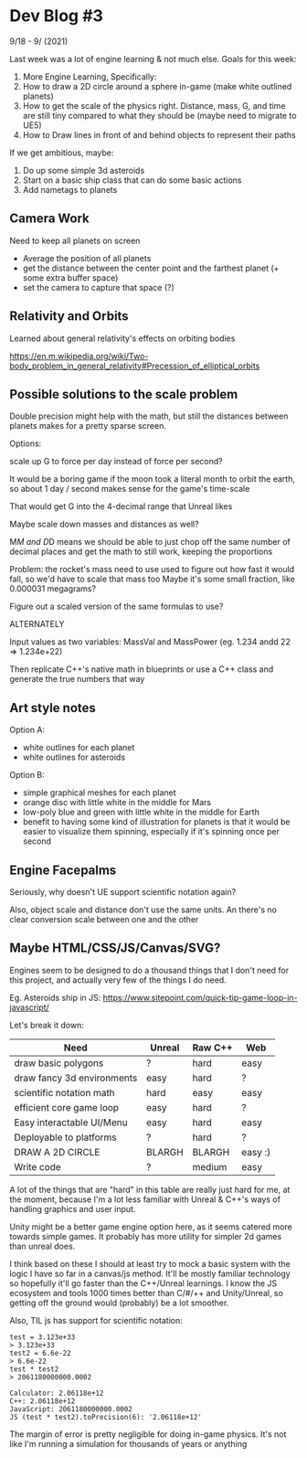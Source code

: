# Dev Blog #3

9/18 - 9/ (2021)

Last week was a lot of engine learning & not much else. Goals for this week:

1. More Engine Learning, Specifically:
1. How to draw a 2D circle around a sphere in-game (make white outlined planets)
1. How to get the scale of the physics right. Distance, mass, G, and time are still tiny compared to what they should be (maybe need to migrate to UE5)
1. How to Draw lines in front of and behind objects to represent their paths

If we get ambitious, maybe:

1. Do up some simple 3d asteroids
1. Start on a basic ship class that can do some basic actions
1. Add nametags to planets

## Camera Work

Need to keep all planets on screen

- Average the position of all planets
- get the distance between the center point and the farthest planet (+ some extra buffer space)
- set the camera to capture that space (?)

## Relativity and Orbits

Learned about general relativity's effects on orbiting bodies

https://en.m.wikipedia.org/wiki/Two-body_problem_in_general_relativity#Precession_of_elliptical_orbits

## Possible solutions to the scale problem

Double precision might help with the math, but still the distances between planets makes for a pretty sparse screen.

Options:

scale up G to force per day instead of force per second?

It would be a boring game if the moon took a literal month to orbit the earth, so about 1 day / second makes sense for the game's time-scale

That would get G into the 4-decimal range that Unreal likes

Maybe scale down masses and distances as well?

M*M and D*D means we should be able to just chop off the same number of decimal places and get the math to still work, keeping the proportions

Problem: the rocket's mass need to use used to figure out how fast it would fall, so we'd have to scale that mass too
Maybe it's some small fraction, like 0.000031 megagrams?

Figure out a scaled version of the same formulas to use?

ALTERNATELY

Input values as two variables: MassVal and MassPower (eg. 1.234 andd 22 => 1.234e+22)

Then replicate C++'s native math in blueprints or use a C++ class and generate the true numbers that way

## Art style notes

Option A:

- white outlines for each planet
- white outlines for asteroids

Option B:

- simple graphical meshes for each planet
- orange disc with little white in the middle for Mars
- low-poly blue and green with little white in the middle for Earth
- benefit to having some kind of illustration for planets is that it would be easier to visualize them spinning, especially if it's spinning once per second

## Engine Facepalms

Seriously, why doesn't UE support scientific notation again?

Also, object scale and distance don't use the same units. An there's no clear conversion scale between one and the other

## Maybe HTML/CSS/JS/Canvas/SVG?

Engines seem to be designed to do a thousand things that I don't need for this project, and actually very few of the things I do need.

Eg. Asteroids ship in JS: https://www.sitepoint.com/quick-tip-game-loop-in-javascript/

Let's break it down:

| Need                       | Unreal | Raw C++ | Web     |
| -------------------------- | ------ | ------- | ------- |
| draw basic polygons        | ?      | hard    | easy    |
| draw fancy 3d environments | easy   | hard    | ?       |
| scientific notation math   | hard   | easy    | easy    |
| efficient core game loop   | easy   | hard    | ?       |
| Easy interactable UI/Menu  | easy   | hard    | easy    |
| Deployable to platforms    | ?      | hard    | ?       |
| DRAW A 2D CIRCLE           | BLARGH | BLARGH  | easy :) |
| Write code                 | ?      | medium  | easy    |

A lot of the things that are "hard" in this table are really just hard for me, at the moment, because I'm a lot less familiar with Unreal & C++'s ways of handling graphics and user input.

Unity might be a better game engine option here, as it seems catered more towards simple games. It probably has more utility for simpler 2d games than unreal does.

I think based on these I should at least try to mock a basic system with the logic I have so far in a canvas/js method. It'll be mostly familiar technology so hopefully it'll go faster than the C++/Unreal learnings. I know the JS ecosystem and tools 1000 times better than C/#/++ and Unity/Unreal, so getting off the ground would (probably) be a lot smoother.

Also, TIL js has support for scientific notation:

```text
test = 3.123e+33
> 3.123e+33
test2 = 6.6e-22
> 6.6e-22
test * test2
> 2061180000000.0002

Calculator: 2.06118e+12
C++: 2.06118e+12
JavaScript: 2061180000000.0002
JS (test * test2).toPrecision(6): '2.06118e+12'
```

The margin of error is pretty negligible for doing in-game physics. It's not like I'm running a simulation for thousands of years or anything
